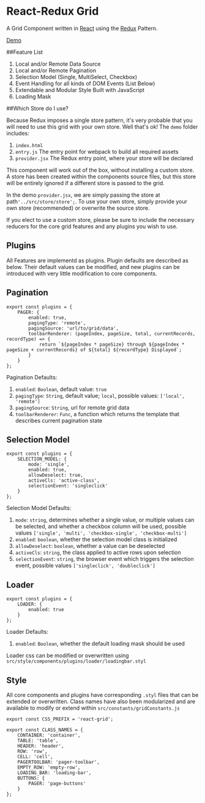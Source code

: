 # React-Redux Grid

A Grid Component written in [React](https://facebook.github.io/react) using the [Redux](https://github.com/rackt/redux) Pattern.

[Demo](url/to/demo)

##Feature List

1. Local and/or Remote Data Source
2. Local and/or Remote Pagination
3. Selection Model (Single, MultiSelect, Checkbox)
4. Event Handling for all kinds of DOM Events (List Below)
5. Extendable and Modular Style Built with JavaScript
6. Loading Mask

##Which Store do I use?

Because Redux imposes a single store pattern, it's very probable that you will need to use this grid with your own store. Well that's ok! The `demo` folder includes:

1. `index.html`
2. `entry.js` The entry point for webpack to build all required assets
3. `provider.jsx` The Redux entry point, where your store will be declared

This component will work out of the box, without installing a custom store. A store has been created within the components source files, but this store will be entirely ignored if a different store is passed to the grid.

In the demo `provider.jsx`, we are simply passing the store at path`'../src/store/store';`. To use your own store, simply provide your own store (recommended) or overwrite the source store.

If you elect to use a custom store, please be sure to include the necessary reducers for the core grid features and any plugins you wish to use.

## Plugins

All Features are implementd as plugins. Plugin defaults are described as below. Their default values can be modified, and new plugins can be introduced with very little modification to core components.

## Pagination

	export const plugins = {
	    PAGER: {
	        enabled: true,
	        pagingType: 'remote',
	        pagingSource: 'url/to/grid/data',
	        toolbarRenderer: (pageIndex, pageSize, total, currentRecords, recordType) => {
	            return `${pageIndex * pageSize} through ${pageIndex * pageSize + currentRecords} of ${total} ${recordType} Displayed`;
	        }
	    }
	};

Pagination Defaults:

1. `enabled`: `Boolean`, default value: `true`
2. `pagingType`: `String`, default value; `local`, possible values: `['local', 'remote']`
3. `pagingSource`: `String`, url for remote grid data
4. `toolbarRenderer`: `Func`, a function which returns the template that describes current pagination state

## Selection Model

	export const plugins = {
	    SELECTION_MODEL: {
	        mode: 'single',
	        enabled: true,
	        allowDeselect: true,
	        activeCls: 'active-class',
	        selectionEvent: 'singleclick'
	    }
	};

Selection Model Defaults: 

1. `mode`: `string`, determines whether a single value, or multiple values can be selected, and whether a checkbox column will be used, possible values `['single', 'multi', 'checkbox-single', 'checkbox-multi']`
2. `enabled`: `boolean`, whether the selection model class is initialized
3. `allowDeselect`: `boolean`, whether a value can be deselected
4. `activeCls`: `string`, the class applied to active rows upon selection
5. `selectionEvent`: `string`, the browser event which triggers the selection event, possible values `['singleclick', 'doubleclick']`

## Loader

	export const plugins = {
	    LOADER: {
	        enabled: true
	    }
	};

Loader Defaults:

1. `enabled`: `Boolean`, whether the default loading mask should be used

Loader css can be modified or overwritten using `src/style/components/plugins/loader/loadingbar.styl`


## Style

All core components and plugins have corresponding `.styl` files that can be extended or overwritten. Class names have also been modularized and are available to modify or extend within `src/constants/gridConstants.js`

	export const CSS_PREFIX = 'react-grid';

	export const CLASS_NAMES = {
	    CONTAINER: 'container',
	    TABLE: 'table',
	    HEADER: 'header',
	    ROW: 'row',
	    CELL: 'cell',
	    PAGERTOOLBAR: 'pager-toolbar',
	    EMPTY_ROW: 'empty-row',
	    LOADING_BAR: 'loading-bar',
	    BUTTONS: {
	        PAGER: 'page-buttons'
	    }
	};